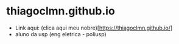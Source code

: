 # thiagoclmn.github.io

- Link aqui: (clica aqui meu nobre)[https://thiagoclmn.github.io/]
- aluno da usp (eng eletrica - poliusp)
